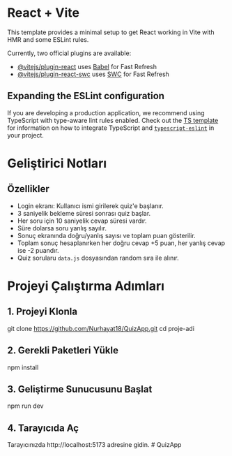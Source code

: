 # React + Vite

This template provides a minimal setup to get React working in Vite with HMR and some ESLint rules.

Currently, two official plugins are available:

- [@vitejs/plugin-react](https://github.com/vitejs/vite-plugin-react/blob/main/packages/plugin-react) uses [Babel](https://babeljs.io/) for Fast Refresh
- [@vitejs/plugin-react-swc](https://github.com/vitejs/vite-plugin-react/blob/main/packages/plugin-react-swc) uses [SWC](https://swc.rs/) for Fast Refresh

## Expanding the ESLint configuration

If you are developing a production application, we recommend using TypeScript with type-aware lint rules enabled. Check out the [TS template](https://github.com/vitejs/vite/tree/main/packages/create-vite/template-react-ts) for information on how to integrate TypeScript and [`typescript-eslint`](https://typescript-eslint.io) in your project.


# Geliştirici Notları

## Özellikler

- Login ekranı: Kullanıcı ismi girilerek quiz'e başlanır.
- 3 saniyelik bekleme süresi sonrası quiz başlar.
- Her soru için 10 saniyelik cevap süresi vardır.
- Süre dolarsa soru yanlış sayılır.
- Sonuç ekranında doğru/yanlış sayısı ve toplam puan gösterilir.
- Toplam sonuç hesaplanırken her doğru cevap +5 puan, her yanlış cevap ise -2 puandır.
- Quiz sorularu `data.js` dosyasından random sıra ile alınır.


# Projeyi Çalıştırma Adımları

## 1. Projeyi Klonla
git clone https://github.com/Nurhayat18/QuizApp.git
cd proje-adi

## 2. Gerekli Paketleri Yükle
npm install

## 3. Geliştirme Sunucusunu Başlat
npm run dev

## 4. Tarayıcıda Aç
 Tarayıcınızda http://localhost:5173 adresine gidin.
#   Q u i z A p p 
 
 

